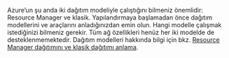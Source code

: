 Azure’un şu anda iki dağıtım modeliyle çalıştığını bilmeniz önemlidir: Resource Manager ve klasik. Yapılandırmaya başlamadan önce dağıtım modellerini ve araçlarını anladığınızdan emin olun. Hangi modelle çalışmak istediğinizi bilmeniz gerekir. Tüm ağ özellikleri henüz her iki modelde de desteklenmemektedir. Dağıtım modelleri hakkında bilgi için bkz. [Resource Manager dağıtımını ve klasik dağıtımı anlama](../articles/resource-manager-deployment-model.md).



<!--HONumber=sep16_HO1-->


